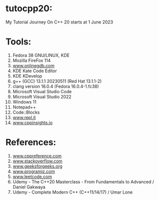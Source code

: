 # tutocpp20:
My Tutorial Journey On C++ 20 starts at 1 June 2023

# Tools:
1) Fedora 38 GNU/LINUX, KDE
2) Mozilla FireFox 114
3) www.onlinegdb.com
4) KDE Kate Code Editor
5) KDE KDevelop
6) g++ (GCC) 13.1.1 20230511 (Red Hat 13.1.1-2)
7) clang version 16.0.4 (Fedora 16.0.4-1.fc38)
8) Microsoft Visual Studio Code
9) Microsoft Visual Studio 2022
10) Windows 11
11) Notepad++
12) Code::Blocks
13) www.repl.it
14) www.cppinsights.io

# References:
1) www.cppreference.com
2) www.stackoverflow.com 
3) www.geeksforgeeks.org
4) www.programiz.com
5) www.leetcode.com
6) Udemy - The C++20 Masterclass - From Fundamentals to Advanced / Daniel Gakwaya
7) Udemy - Complete Modern C++ (C++11/14/17) / Umar Lone
